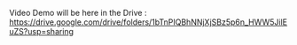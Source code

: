 Video Demo will be here in the Drive : https://drive.google.com/drive/folders/1bTnPIQBhNNjXjSBz5p6n_HWW5JilEuZS?usp=sharing
